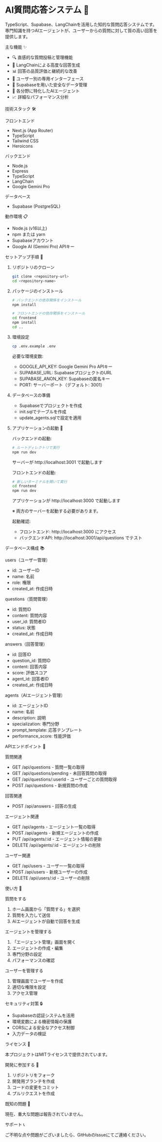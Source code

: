 # AI質問応答システム 🤖

TypeScript、Supabase、LangChainを活用した知的な質問応答システムです。専門知識を持つAIエージェントが、ユーザーからの質問に対して質の高い回答を提供します。

主な機能 ✨

- 🔍 直感的な質問投稿と管理機能
- 🤖 LangChainによる高度な回答生成
- 📊 回答の品質評価と継続的な改善
- 👥 ユーザー別の専用インターフェース
- 💾 Supabaseを用いた安全なデータ管理
- 🎯 各分野に特化したAIエージェント
- 📈 詳細なパフォーマンス分析

技術スタック 🛠️

フロントエンド
- Next.js (App Router)
- TypeScript
- Tailwind CSS
- Heroicons

バックエンド
- Node.js
- Express
- TypeScript
- LangChain
- Google Gemini Pro

データベース
- Supabase (PostgreSQL)

動作環境 📋

- Node.js (v16以上)
- npm または yarn
- Supabaseアカウント
- Google AI (Gemini Pro) APIキー

セットアップ手順 🚀

1. リポジトリのクローン
   ```bash
   git clone <repository-url>
   cd <repository-name>
   ```

2. パッケージのインストール
   ```bash
   # バックエンドの依存関係をインストール
   npm install

   # フロントエンドの依存関係をインストール
   cd frontend
   npm install
   cd ..
   ```

3. 環境設定
   ```bash
   cp .env.example .env
   ```
   必要な環境変数:
   - GOOGLE_API_KEY: Google Gemini Pro APIキー
   - SUPABASE_URL: SupabaseプロジェクトのURL
   - SUPABASE_ANON_KEY: Supabaseの匿名キー
   - PORT: サーバーポート（デフォルト: 3001）

4. データベースの準備
   - Supabaseでプロジェクトを作成
   - init.sqlでテーブルを作成
   - update_agents.sqlで設定を適用

5. アプリケーションの起動 🎯

   バックエンドの起動:
   ```bash
   # ルートディレクトリで実行
   npm run dev
   ```
   サーバーが http://localhost:3001 で起動します

   フロントエンドの起動:
   ```bash
   # 新しいターミナルを開いて実行
   cd frontend
   npm run dev
   ```
   アプリケーションが http://localhost:3000 で起動します

   ※ 両方のサーバーを起動する必要があります。
   
   起動確認:
   - フロントエンド: http://localhost:3000 にアクセス
   - バックエンドAPI: http://localhost:3001/api/questions でテスト

データベース構成 📚

users（ユーザー管理）
- id: ユーザーID
- name: 名前
- role: 権限
- created_at: 作成日時

questions（質問管理）
- id: 質問ID
- content: 質問内容
- user_id: 質問者ID
- status: 状態
- created_at: 作成日時

answers（回答管理）
- id: 回答ID
- question_id: 質問ID
- content: 回答内容
- score: 評価スコア
- agent_id: 回答者ID
- created_at: 作成日時

agents（AIエージェント管理）
- id: エージェントID
- name: 名前
- description: 説明
- specialization: 専門分野
- prompt_template: 応答テンプレート
- performance_score: 性能評価

APIエンドポイント 🔄

質問関連
- GET /api/questions - 質問一覧の取得
- GET /api/questions/pending - 未回答質問の取得
- GET /api/questions/:userId - ユーザーごとの質問取得
- POST /api/questions - 新規質問の作成

回答関連
- POST /api/answers - 回答の生成

エージェント関連
- GET /api/agents - エージェント一覧の取得
- POST /api/agents - 新規エージェントの作成
- PUT /api/agents/:id - エージェント情報の更新
- DELETE /api/agents/:id - エージェントの削除

ユーザー関連
- GET /api/users - ユーザー一覧の取得
- POST /api/users - 新規ユーザーの作成
- DELETE /api/users/:id - ユーザーの削除

使い方 🎯

質問をする
1. ホーム画面から「質問する」を選択
2. 質問を入力して送信
3. AIエージェントが自動で回答を生成

エージェントを管理する
1. 「エージェント管理」画面を開く
2. エージェントの作成・編集
3. 専門分野の設定
4. パフォーマンスの確認

ユーザーを管理する
1. 管理画面でユーザーを作成
2. 適切な権限を設定
3. アクセス管理

セキュリティ対策 🔒

- Supabaseの認証システムを活用
- 環境変数による機密情報の保護
- CORSによる安全なアクセス制御
- 入力データの検証

ライセンス 📝

本プロジェクトはMITライセンスで提供されています。

開発に参加する 👥

1. リポジトリをフォーク
2. 開発用ブランチを作成
3. コードの変更をコミット
4. プルリクエストを作成

既知の問題 🐛

現在、重大な問題は報告されていません。

サポート 📞

ご不明な点や問題がございましたら、GitHubのIssueにてご連絡ください。 